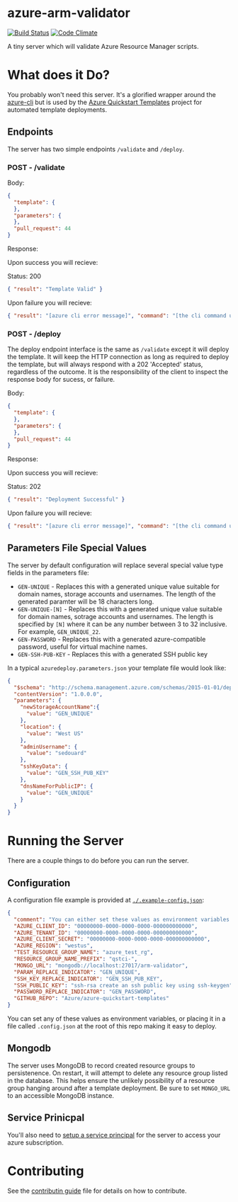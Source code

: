 # azure-arm-validator

[![Build Status](https://travis-ci.org/sedouard/azure-arm-validator.svg)](https://travis-ci.org/sedouard/azure-arm-validator)
[![Code Climate](https://codeclimate.com/github/sedouard/azure-arm-validator/badges/gpa.svg)](https://codeclimate.com/github/sedouard/azure-arm-validator)

A tiny server which will validate Azure Resource Manager scripts.

# What does it Do?

You probably won't need this server. It's a glorified wrapper around the [azure-cli](https://npmjs.org/azure-cli) but is used by the [Azure Quickstart Templates](https://github.com/azure/azure-quickstart-templates) project for automated template deployments.

## Endpoints

The server has two simple endpoints `/validate` and `/deploy`. 

### POST - /validate

Body:

```json
{
  "template": { 
  },
  "parameters": {
  },
  "pull_request": 44
}
```

Response:

Upon success you will recieve:

Status: 200
```json
{ "result": "Template Valid" }
```

Upon failure you will recieve:

```json
{ "result": "[azure cli error message]", "command": "[the cli command used]", "template": "[the exact template file contents used]", "parameters": "[the exact template paramters provided]"}
```

### POST - /deploy

The deploy endpoint interface is the same as `/validate` except it will deploy the template. It will keep the HTTP connection as long as required to deploy the template, but will always respond with a 202 'Accepted' status, regardless of the outcome. It is the responsibility of the client to inspect the response body for sucess, or failure.

Body:

```json
{
  "template": { 
  },
  "parameters": {
  },
  "pull_request": 44
}
```

Response:

Upon success you will recieve:

Status: 202
```json
{ "result": "Deployment Successful" }
```

Upon failure you will recieve:

```json
{ "result": "[azure cli error message]", "command": "[the cli command used]", "template": "[the exact template file contents used]", "parameters": "[the exact template parameters provided]"}
```

## Parameters File Special Values

The server by default configuration will replace several special value type fields in the parameters file:

- `GEN-UNIQUE` - Replaces this with a generated unique value suitable for domain names, storage accounts and usernames. The length of the generated paramter will be 18 characters long.
- `GEN-UNIQUE-[N]` - Replaces this with a generated unique value suitable for domain names, sotrage accounts and usernames. The length is specified by `[N]` where it can be any number between 3 to 32 inclusive. For example, `GEN_UNIQUE_22`.
- `GEN-PASSWORD` - Replaces this with a generated azure-compatible password, useful for virtual machine names.
- `GEN-SSH-PUB-KEY` - Replaces this with a generated SSH public key

In a typical `azuredeploy.parameters.json` your template file would look like:

```json
{
  "$schema": "http://schema.management.azure.com/schemas/2015-01-01/deploymentParameters.json#",
  "contentVersion": "1.0.0.0",
  "parameters": {
    "newStorageAccountName":{
      "value": "GEN_UNIQUE"
    },
    "location": {
      "value": "West US"
    },
    "adminUsername": {
      "value": "sedouard"
    },
    "sshKeyData": {
      "value": "GEN_SSH_PUB_KEY"
    },
    "dnsNameForPublicIP": {
      "value": "GEN_UNIQUE"
    }
  }
}

```
# Running the Server

There are a couple things to do before you can run the server.

## Configuration

A configuration file example is provided at [`./.example-config.json`](./.example-config.json):

```json
{
  "comment": "You can either set these values as environment variables or to a file called '.config.json' at the root of the repo",
  "AZURE_CLIENT_ID": "00000000-0000-0000-0000-000000000000",
  "AZURE_TENANT_ID": "00000000-0000-0000-0000-000000000000",
  "AZURE_CLIENT_SECRET": "00000000-0000-0000-0000-000000000000",
  "AZURE_REGION": "westus",
  "TEST_RESOURCE_GROUP_NAME": "azure_test_rg",
  "RESOURCE_GROUP_NAME_PREFIX": "qstci-",
  "MONGO_URL": "mongodb://localhost:27017/arm-validator",
  "PARAM_REPLACE_INDICATOR": "GEN_UNIQUE",
  "SSH_KEY_REPLACE_INDICATOR": "GEN_SSH_PUB_KEY",
  "SSH_PUBLIC_KEY": "ssh-rsa create an ssh public key using ssh-keygen",
  "PASSWORD_REPLACE_INDICATOR": "GEN_PASSWORD",
  "GITHUB_REPO": "Azure/azure-quickstart-templates"
}
```

You can set any of these values as environment variables, or placing it in a file called `.config.json` at the root of this repo making it easy to deploy.

## Mongodb

The server uses MongoDB to record created resource groups to persistenence. On restart, it will attempt to delete any resource group listed in the database. This helps ensure the unlikely possibility of a resource group hanging around after a template deployment. Be sure to set `MONGO_URL` to an accessible MongoDB instance.

## Service Prinicpal

You'll also need to [setup a service principal](https://github.com/cloudfoundry-incubator/bosh-azure-cpi-release/blob/master/docs/create-service-principal.md) for the server to access your azure subscription.

# Contributing

See the [contributin guide](./CONTRIBUTING.md) file for details on how to contribute.
